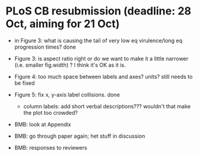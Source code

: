 # PLoS CB resubmission (deadline: 28 Oct, aiming for 21 Oct)

- in Figure 3: what is causing the tail of very low eq virulence/long eq progression times? done
- Figure 3: is aspect ratio right or do we want to make it a little narrower (i.e. smaller fig.width) ? I think it's OK as it is.
- Figure 4: too much space between labels and axes?  units? still needs to be fixed
- Figure 5: fix x, y-axis label collisions. done
   - column labels: add short verbal descriptions??? wouldn't that make the plot too crowded?
  
- BMB: look at Appendix
- BMB: go through paper again; het stuff in discussion
- BMB: responses to reviewers
